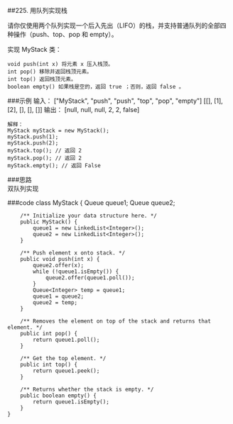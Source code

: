 ##225. 用队列实现栈

请你仅使用两个队列实现一个后入先出（LIFO）的栈，并支持普通队列的全部四种操作（push、top、pop 和 empty）。

实现 MyStack 类：

    void push(int x) 将元素 x 压入栈顶。
    int pop() 移除并返回栈顶元素。
    int top() 返回栈顶元素。
    boolean empty() 如果栈是空的，返回 true ；否则，返回 false 。


###示例
    输入：
    ["MyStack", "push", "push", "top", "pop", "empty"]
    [[], [1], [2], [], [], []]
    输出：
    [null, null, null, 2, 2, false]
    
    解释：
    MyStack myStack = new MyStack();
    myStack.push(1);
    myStack.push(2);
    myStack.top(); // 返回 2
    myStack.pop(); // 返回 2
    myStack.empty(); // 返回 False
    
###思路  
    双队列实现

###code
    class MyStack {
        Queue<Integer> queue1;
        Queue<Integer> queue2;
    
        /** Initialize your data structure here. */
        public MyStack() {
            queue1 = new LinkedList<Integer>();
            queue2 = new LinkedList<Integer>();
        }
        
        /** Push element x onto stack. */
        public void push(int x) {
            queue2.offer(x);
            while (!queue1.isEmpty()) {
                queue2.offer(queue1.poll());
            }
            Queue<Integer> temp = queue1;
            queue1 = queue2;
            queue2 = temp;
        }
        
        /** Removes the element on top of the stack and returns that element. */
        public int pop() {
            return queue1.poll();
        }
        
        /** Get the top element. */
        public int top() {
            return queue1.peek();
        }
        
        /** Returns whether the stack is empty. */
        public boolean empty() {
            return queue1.isEmpty();
        }
    }
    